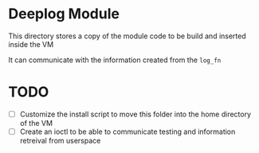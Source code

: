 # Deeplog Module

This directory stores a copy of the module code to be build and inserted inside the VM

It can communicate with the information created from the `log_fn`

# TODO

- [ ] Customize the install script to move this folder into the home directory of the VM
- [ ] Create an ioctl to be able to communicate testing and information retreival from userspace

